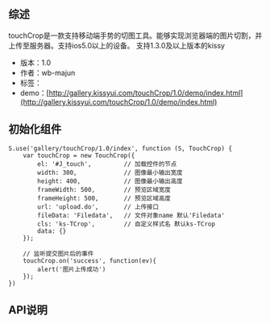 ## 综述

touchCrop是一款支持移动端手势的切图工具。能够实现浏览器端的图片切割，并上传至服务器。支持ios5.0以上的设备。
支持1.3.0及以上版本的kissy

* 版本：1.0
* 作者：wb-majun
* 标签：
* demo：[http://gallery.kissyui.com/touchCrop/1.0/demo/index.html](http://gallery.kissyui.com/touchCrop/1.0/demo/index.html)

## 初始化组件

    S.use('gallery/touchCrop/1.0/index', function (S, TouchCrop) {
		var touchCrop = new TouchCrop({
			el: '#J_touch',			// 加载控件的节点
			width: 300,				// 图像最小输出宽度
			height: 400,			// 图像最小输出高度
			frameWidth: 500,		// 预览区域宽度
			frameHeight: 500,		// 预览区域高度
			url: 'upload.do',		// 上传接口
			fileData: 'Filedata', 	// 文件对象name 默认'Filedata'
			cls: 'ks-TCrop',		// 自定义样式名 默认ks-TCrop
			data: {}
		});

		// 监听提交图片后的事件
		touchCrop.on('success', function(ev){
			alert('图片上传成功')
		});
    })

## API说明
